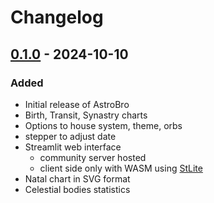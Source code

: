 # Changelog

## [0.1.0] - 2024-10-10

### Added

- Initial release of AstroBro
- Birth, Transit, Synastry charts
- Options to house system, theme, orbs
- stepper to adjust date
- Streamlit web interface
    - community server hosted
    - client side only with WASM using [StLite]
- Natal chart in SVG format
- Celestial bodies statistics

[0.1.0]: https://github.com/hoishing/astrobro/releases/tag/0.1.0
[StLite]: https://github.com/whitphx/stlite